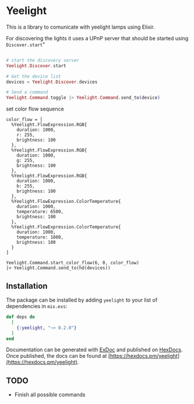# Yeelight

This is a library to comunicate with yeelight lamps using Elixir.

For discovering the lights it uses a UPnP server that should be started using `Discover.start`"


```elixir

# start the discovery server
Yeelight.Discover.start

# Get the device list
devices = Yeelight.Discover.devices

# Send a command
Yeelight.Command.toggle |> Yeelight.Command.send_to(device)
```

set color flow sequence
```elirix
color_flow = [
  %Yeelight.FlowExpression.RGB{
    duration: 1000,
    r: 255,
    brightness: 100
  },
  %Yeelight.FlowExpression.RGB{
    duration: 1000,
    g: 255,
    brightness: 100
  },
  %Yeelight.FlowExpression.RGB{
    duration: 1000,
    b: 255,
    brightness: 100
  },
  %Yeelight.FlowExpression.ColorTemperature{
    duration: 1000,
    temperature: 6500,
    brightness: 100
  },
  %Yeelight.FlowExpression.ColorTemperature{
    duration: 1000,
    temperature: 1800,
    brightness: 100
  }
]

Yeelight.Command.start_color_flow(6, 0, color_flow)
|> Yeelight.Command.send_to(hd(devices))
```

## Installation

The package can be installed
by adding `yeelight` to your list of dependencies in `mix.exs`:

```elixir
def deps do
  [
    {:yeelight, "~> 0.2.0"}
  ]
end
```

Documentation can be generated with [ExDoc](https://github.com/elixir-lang/ex_doc)
and published on [HexDocs](https://hexdocs.pm). Once published, the docs can
be found at [https://hexdocs.pm/yeelight](https://hexdocs.pm/yeelight).

## TODO
- Finish all possible commands

